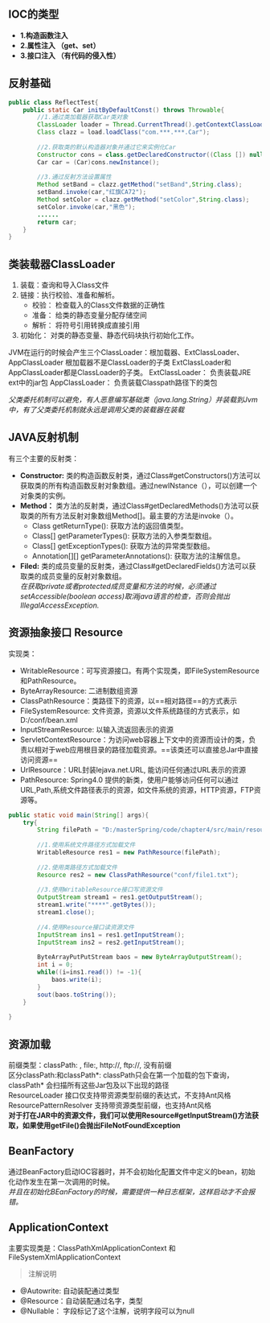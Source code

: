 ## IOC的类型
- **1.构造函数注入**
- **2.属性注入 （get、set）**
- **3.接口注入 （有代码的侵入性）**


## 反射基础
```java
public class ReflectTest{
    public static Car initByDefaultConst() throws Throwable{
        //1.通过类加载器获取Car类对象
        ClassLoader loader = Thread.CurrentThread().getContextClassLoader();
        Class clazz = load.loadClass("com.***.***.Car");
        
        //2.获取类的默认构造器对象并通过它来实例化Car
        Constructor cons = class.getDeclaredConstructor((Class []) null);
        Car car = (Car)cons.newInstance();
        
        //3.通过反射方法设置属性
        Method setBand = clazz.getMethod("setBand",String.class);
        setBand.invoke(car,"红旗CA72");
        Method setColor = clazz.getMethod("setColor",String.class);
        setColor.invoke(car,"黑色");
        ......
        return car;
    }
}
```

## 类装载器ClassLoader
1. 装载：查询和导入Class文件
2. 链接：执行校验、准备和解析。
    - 校验： 检查载入的Class文件数据的正确性
    - 准备： 给类的静态变量分配存储空间
    - 解析： 将符号引用转换成直接引用
3. 初始化： 对类的静态变量、静态代码块执行初始化工作。

JVM在运行的时候会产生三个ClassLoader：根加载器、ExtClassLoader、AppClassLoader
根加载器不是ClassLoader的子类
ExtClassLoader和AppClassLoader都是ClassLoader的子类。
ExtClassLoader： 负责装载JRE ext中的jar包
AppClassLoader： 负责装载Classpath路径下的类包

*父类委托机制可以避免，有人恶意编写基础类（java.lang.String）并装载到Jvm中，有了父类委托机制就永远是调用父类的装载器在装载*

## JAVA反射机制
有三个主要的反射类：
- **Constructor:**
    类的构造函数反射类，通过Class#getConstructors()方法可以获取类的所有构造函数反射对象数组。通过newINstance（），可以创建一个对象类的实例。
- **Method：**
    类方法的反射类，通过Class#getDeclaredMethods()方法可以获取类的所有方法反射对象数组Method[]。最主要的方法是invoke（）。
    - Class getReturnType(): 获取方法的返回值类型。
    - Class[] getParameterTypes(): 获取方法的入参类型数组。
    - Class[] getExceptionTypes(): 获取方法的异常类型数组。
    - Annotation[][] getParameterAnnotations(): 获取方法的注解信息。
- **Filed:**
    类的成员变量的反射类，通过Class#getDeclaredFields()方法可以获取类的成员变量的反射对象数组。  
*在获取private或者protected成员变量和方法的时候，必须通过setAccessible(boolean access)取消java语言的检查，否则会抛出IllegalAccessException.*


## 资源抽象接口 Resource
实现类：  
- WritableResource：可写资源接口。有两个实现类，即FileSystemResource和PathResource。
- ByteArrayResource: 二进制数组资源
- ClassPathResource：类路径下的资源，以==相对路径==的方式表示
- FileSystemResource: 文件资源，资源以文件系统路径的方式表示，如D:/conf/bean.xml
- InputStreamResource: 以输入流返回表示的资源
- ServletContextResource：为访问web容器上下文中的资源而设计的类，负责以相对于web应用根目录的路径加载资源。==该类还可以直接总Jar中直接访问资源==
- UrlResource：URL封装lejava.net.URL, 能访问任何通过URL表示的资源
- PathResource: Spring4.0 提供的新类，使用户能够访问任何可以通过URL,Path,系统文件路径表示的资源，如文件系统的资源，HTTP资源，FTP资源等。

```java
public static void main(String[] args){
    try{
        String filePath = "D:/masterSpring/code/chapter4/src/main/resources/conf/file1.txt";
        
        //1.使用系统文件路径方式加载文件
        WritableResource res1 = new PathResource(filePath);
        
        //2.使用类路径方式加载文件
        Resource res2 = new ClassPathResource("conf/file1.txt");
        
        //3.使用WritableResource接口写资源文件
        OutputStream stream1 = res1.getOutputStream();
        stream1.write("****".getBytes());
        stream1.close();
        
        //4.使用Resource接口读资源文件
        InputStream ins1 = res1.getInputStream();
        InputStream ins2 = res2.getInputStream();
        
        ByteArrayPutPutStream baos = new ByteArrayOutputStream();
        int i = 0;
        while((i=ins1.read()) != -1){
            baos.write(i);
        }
        sout(baos.toString());
    }
    
}
```

## 资源加载
前缀类型：classPath: , file:, http://, ftp://, 没有前缀  
区分classPath:和classPath*: classPath只会在第一个加载的包下查询，classPath* 会扫描所有这些Jar包及以下出现的路径  
ResourceLoader 接口仅支持带资源类型前缀的表达式，不支持Ant风格  
ResourcePatternResolver 支持带资源类型前缀，也支持Ant风格  
**对于打在JAR中的资源文件，我们可以使用Resource#getInputStream()方法获取，如果使用getFile()会抛出FileNotFoundException** 


## BeanFactory 
通过BeanFactory启动IOC容器时，并不会初始化配置文件中定义的bean，初始化动作发生在第一次调用的时候。  
*并且在初始化BEanFactory的时候，需要提供一种日志框架，这样启动才不会报错。*  

## ApplicationContext
主要实现类是：ClassPathXmlApplicationContext 和 FileSystemXmlApplicationContext

 

> 注解说明

- @Autowrite: 自动装配通过类型
- @Resource：自动装配通过名字，类型
- @Nullable： 字段标记了这个注解，说明字段可以为null

